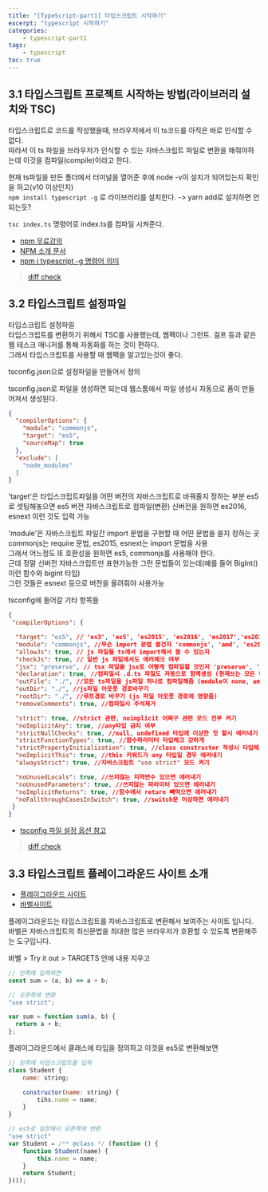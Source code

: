 ```yaml
--- 
title: "[TypeScript-part1] 타입스크립트 시작하기" 
excerpt: "typescript 시작하기"
categories: 
    - typescript-part1
tags: 
    - typescript
toc: true
--- 
```

## 3.1 타입스크립트 프로젝트 시작하는 방법(라이브러리 설치와 TSC)

타입스크립트로 코드를 작성했을때, 브라우저에서 이 ts코드를 아직은 바로 인식할 수 없다.  
따라서 이 ts 파일을 브라우저가 인식할 수 있는 자바스크립트 파일로 변환을 해줘야하는데 이것을 컴파일(compile)이라고 한다.  

현재 ts파일을 만든 폴더에서 터미널을 열어준 후에 node -v이 설치가 되어있는지 확인을 하고(v10 이상인지)  
`npm install typescript -g` 로 라이브러리를 설치한다.  -> yarn add로 설치하면 안되는듯?

`tsc index.ts` 명령어로 index.ts를 컴파일 시켜준다.  

- [npm 무료강의](https://www.inflearn.com/course/%ED%94%84%EB%9F%B0%ED%8A%B8%EC%97%94%EB%93%9C-%EC%9B%B9%ED%8C%A9/unit/37370?tab=curriculum)
- [NPM 소개 문서](https://joshua1988.github.io/webpack-guide/build/node-npm.html#npm)
- [npm i typescript -g 명령어 의미](https://joshua1988.github.io/webpack-guide/build/npm-module-install.html#npm-%EC%84%A4%EC%B9%98-%EB%AA%85%EB%A0%B9%EC%96%B4)

> [diff check](https://github.com/wjddk0909/typescript-part1/commit/7f7ab5d62b0c40bf2f6a8df95e8b237b8715c662)

## 3.2 타입스크립트 설정파일

타입스크립트 설정파일  
타입스크립트를 변환하기 위해서 TSC를 사용했는데, 웹팩이나 그런트. 걸프 등과 같은 웹 테스크 매니저를 통해 자동화를 하는 것이 편하다.  
그래서 타입스크립트를 사용할 때 웹팩을 알고있는것이 좋다.  

tsconfig.json으로 설정파일을 만들어서 정의  

tsconfig.json로 파일을 생성하면 되는데 웹스톰에서 파일 생성시 자동으로 폼이 만들어져서 생성된다.  
```json
{
  "compilerOptions": {
    "module": "commonjs",
    "target": "es5",
    "sourceMap": true
  },
  "exclude": [
    "node_modules"
  ]
}
```

'target'은 타입스크립트파일을 어떤 버전의 자바스크립트로 바꿔줄지 정하는 부분 es5로 셋팅해놓으면 es5 버전 자바스크립트로 컴파일(변환) 신버전을 원하면 es2016, esnext 이런 것도 입력 가능  

'module'은 자바스크립트 파일간 import 문법을 구현할 때 어떤 문법을 쓸지 정하는 곳 commonjs는 require 문법, es2015, esnext는 import 문법을 사용  
그래서 어느정도 IE 호환성을 원하면 es5, commonjs를 사용해야 한다.   
근데 정말 신버전 자바스크립트만 표현가능한 그런 문법들이 있는데(예를 들어 BigInt() 이런 함수와 bigint 타입)  
그런 것들은 esnext 등으로 버전을 올려줘야 사용가능  

tsconfig에 들어갈 기타 항목들
```json
{
 "compilerOptions": {

  "target": "es5", // 'es3', 'es5', 'es2015', 'es2016', 'es2017','es2018', 'esnext' 가능
  "module": "commonjs", //무슨 import 문법 쓸건지 'commonjs', 'amd', 'es2015', 'esnext'
  "allowJs": true, // js 파일들 ts에서 import해서 쓸 수 있는지 
  "checkJs": true, // 일반 js 파일에서도 에러체크 여부 
  "jsx": "preserve", // tsx 파일을 jsx로 어떻게 컴파일할 것인지 'preserve', 'react-native', 'react'
  "declaration": true, //컴파일시 .d.ts 파일도 자동으로 함께생성 (현재쓰는 모든 타입이 정의된 파일)
  "outFile": "./", //모든 ts파일을 js파일 하나로 컴파일해줌 (module이 none, amd, system일 때만 가능)
  "outDir": "./", //js파일 아웃풋 경로바꾸기
  "rootDir": "./", //루트경로 바꾸기 (js 파일 아웃풋 경로에 영향줌)
  "removeComments": true, //컴파일시 주석제거 

  "strict": true, //strict 관련, noimplicit 어쩌구 관련 모드 전부 켜기
  "noImplicitAny": true, //any타입 금지 여부
  "strictNullChecks": true, //null, undefined 타입에 이상한 짓 할시 에러내기 
  "strictFunctionTypes": true, //함수파라미터 타입체크 강하게 
  "strictPropertyInitialization": true, //class constructor 작성시 타입체크 강하게
  "noImplicitThis": true, //this 키워드가 any 타입일 경우 에러내기
  "alwaysStrict": true, //자바스크립트 "use strict" 모드 켜기

  "noUnusedLocals": true, //쓰지않는 지역변수 있으면 에러내기
  "noUnusedParameters": true, //쓰지않는 파라미터 있으면 에러내기
  "noImplicitReturns": true, //함수에서 return 빼먹으면 에러내기 
  "noFallthroughCasesInSwitch": true, //switch문 이상하면 에러내기 
 }
}
```

- [tsconfig 파일 설정 옵션 참고](https://codingapple.com/unit/typescript-tsconfig-json/)

> [diff check](https://github.com/wjddk0909/typescript-part1/commit/3750e167117e25c273048bb1f1b04424b6c2bdda)

## 3.3 타입스크립트 플레이그라운드 사이트 소개

- [플레이그라운드 사이트](https://www.typescriptlang.org/play)
- [바벨사이트](https://babeljs.io/)

플레이그라운드는 타입스크립트를 자바스크립트로 변환해서 보여주는 사이트 입니다.  
바벨은 자바스크립트의 최신문법을 최대한 많은 브라우저가 호환할 수 있도록 변환해주는 도구입니다.  

바벨 > Try it out > TARGETS 안에 내용 지우고
```javascript
// 왼쪽에 입력하면
const sum = (a, b) => a + b; 

// 오른쪽에 변환
"use strict";

var sum = function sum(a, b) {
  return a + b;
};
```

플레이그라운드에서 클래스에 타입을 정의하고 이것을 es5로 변환해보면
```javascript
// 왼쪽에 타입스크립트를 입력
class Student {
    name: string;

    constructor(name: string) {
        tihs.name = name;
    }
}

// es5로 설정해서 오른쪽에 변환
"use strict"
var Student = /** @class */ (function () {
    function Student(name) {
        this.name = name;
    }
    return Student;
}());
```

